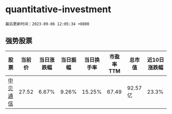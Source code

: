 # quantitative-investment

`最后更新时间：2023-09-06 12:05:34 +0800`

## 强势股票

|股票|当前价|当日涨跌幅|当日振幅|当日换手率|市盈率TTM|总市值|近10日涨跌幅|
|----|----|----|----|----|----|----|----|
|[中贝通信](https://xueqiu.com/S/SH603220)|27.52|6.67%|9.26%|15.25%|67.49|92.57亿|23.3%|
